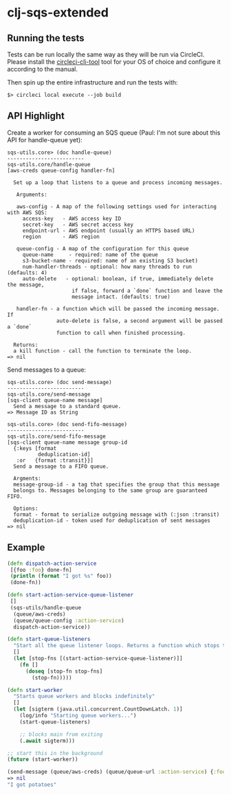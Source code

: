 # clj-sqs-extended

## Running the tests

Tests can be run locally the same way as they will be run via CircleCI.
Please install the [circleci-cli-tool](https://circleci.com/docs/2.0/local-cli/)
tool for your OS of choice and configure it according to the manual.

Then spin up the entire infrastructure and run the tests with:

```
$> circleci local execute --job build
```

## API Highlight

Create a worker for consuming an SQS queue (Paul: I'm not sure about this API for handle-queue yet):

```
sqs-utils.core> (doc handle-queue)
-------------------------
sqs-utils.core/handle-queue
[aws-creds queue-config handler-fn]

  Set up a loop that listens to a queue and process incoming messages.

   Arguments:

   aws-config - A map of the following settings used for interacting with AWS SQS:
     access-key   - AWS access key ID
     secret-key   - AWS secret access key
     endpoint-url - AWS endpoint (usually an HTTPS based URL)
     region       - AWS region

   queue-config - A map of the configuration for this queue
     queue-name     - required: name of the queue
     s3-bucket-name - required: name of an existing S3 bucket)
     num-handler-threads - optional: how many threads to run (defaults: 4)
     auto-delete   - optional: boolean, if true, immediately delete the message,
                     if false, forward a `done` function and leave the
                     message intact. (defaults: true)

   handler-fn - a function which will be passed the incoming message. If
                auto-delete is false, a second argument will be passed a `done`
                function to call when finished processing.

  Returns:
  a kill function - call the function to terminate the loop.
=> nil
```

Send messages to a queue:

```
sqs-utils.core> (doc send-message)
-------------------------
sqs-utils.core/send-message
[sqs-client queue-name message]
  Send a message to a standard queue.
=> Message ID as String

sqs-utils.core> (doc send-fifo-message)
-------------------------
sqs-utils.core/send-fifo-message
[sqs-client queue-name message group-id
  {:keys [format
          deduplication-id]
   :or   {format :transit}}]
  Send a message to a FIFO queue.

  Argments:
  message-group-id - a tag that specifies the group that this message
  belongs to. Messages belonging to the same group are guaranteed FIFO.

  Options:
  format - format to serialize outgoing message with (:json :transit)
  deduplication-id - token used for deduplication of sent messages
=> nil
```

## Example


```clj
(defn dispatch-action-service
 [{foo :foo} done-fn]
 (println (format "I got %s" foo))
 (done-fn))

(defn start-action-service-queue-listener
 []
 (sqs-utils/handle-queue
  (queue/aws-creds)
  (queue/queue-config :action-service)
  dispatch-action-service))

(defn start-queue-listeners
  "Start all the queue listener loops. Returns a function which stops them all."
  []
  (let [stop-fns [(start-action-service-queue-listener)]]
    (fn []
      (doseq [stop-fn stop-fns]
        (stop-fn)))))

(defn start-worker
  "Starts queue workers and blocks indefinitely"
  []
  (let [sigterm (java.util.concurrent.CountDownLatch. 1)]
    (log/info "Starting queue workers...")
    (start-queue-listeners)

    ;; blocks main from exiting
    (.await sigterm)))

;; start this in the background
(future (start-worker))

(send-message (queue/aws-creds) (queue/queue-url :action-service) {:foo "potatoes"})
=> nil
"I got potatoes"
```

